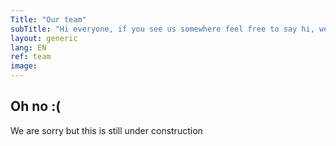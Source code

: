```yaml
---
Title: "Our team"
subTitle: "Hi everyone, if you see us somewhere feel free to say hi, we usally dont bite"
layout: generic
lang: EN
ref: team
image: 
---
```


## Oh no :(
We are sorry but this is still under construction
